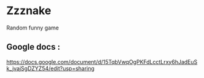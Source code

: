 # Zzznake
Random funny game
## Google docs : 
https://docs.google.com/document/d/15TqbVwqOgPKFdLcctLrxy6hJadEuSk_jvajSgDZYZ54/edit?usp=sharing
